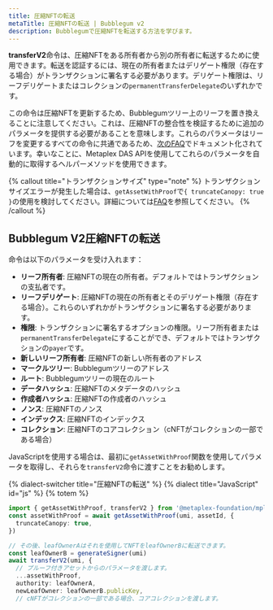 ```yaml
---
title: 圧縮NFTの転送
metaTitle: 圧縮NFTの転送 | Bubblegum v2
description: Bubblegumで圧縮NFTを転送する方法を学びます。
---
```


**transferV2**命令は、圧縮NFTをある所有者から別の所有者に転送するために使用できます。転送を認証するには、現在の所有者またはデリゲート権限（存在する場合）がトランザクションに署名する必要があります。デリゲート権限は、リーフデリゲートまたはコレクションの`permanentTransferDelegate`のいずれかです。

この命令は圧縮NFTを更新するため、Bubblegumツリー上のリーフを置き換えることに注意してください。これは、圧縮NFTの整合性を検証するために追加のパラメータを提供する必要があることを意味します。これらのパラメータはリーフを変更するすべての命令に共通であるため、[次のFAQ](/jp/bubblegum-v2/faq#replace-leaf-instruction-arguments)でドキュメント化されています。幸いなことに、Metaplex DAS APIを使用してこれらのパラメータを自動的に取得するヘルパーメソッドを使用できます。

{% callout title="トランザクションサイズ" type="note" %}
トランザクションサイズエラーが発生した場合は、`getAssetWithProof`で`{ truncateCanopy: true }`の使用を検討してください。詳細については[FAQ](/jp/bubblegum-v2/faq#replace-leaf-instruction-arguments)を参照してください。
{% /callout %}

## Bubblegum V2圧縮NFTの転送

命令は以下のパラメータを受け入れます：

- **リーフ所有者**: 圧縮NFTの現在の所有者。デフォルトではトランザクションの支払者です。
- **リーフデリゲート**: 圧縮NFTの現在の所有者とそのデリゲート権限（存在する場合）。これらのいずれかがトランザクションに署名する必要があります。
- **権限**: トランザクションに署名するオプションの権限。リーフ所有者または`permanentTransferDelegate`にすることができ、デフォルトではトランザクションの`payer`です。
- **新しいリーフ所有者**: 圧縮NFTの新しい所有者のアドレス
- **マークルツリー**: Bubblegumツリーのアドレス
- **ルート**: Bubblegumツリーの現在のルート
- **データハッシュ**: 圧縮NFTのメタデータのハッシュ
- **作成者ハッシュ**: 圧縮NFTの作成者のハッシュ
- **ノンス**: 圧縮NFTのノンス
- **インデックス**: 圧縮NFTのインデックス
- **コレクション**: 圧縮NFTのコアコレクション（cNFTがコレクションの一部である場合）

JavaScriptを使用する場合は、最初に`getAssetWithProof`関数を使用してパラメータを取得し、それらを`transferV2`命令に渡すことをお勧めします。

{% dialect-switcher title="圧縮NFTの転送" %}
{% dialect title="JavaScript" id="js" %}
{% totem %}

```ts
import { getAssetWithProof, transferV2 } from '@metaplex-foundation/mpl-bubblegum';
const assetWithProof = await getAssetWithProof(umi, assetId, {
  truncateCanopy: true,
})

// その後、leafOwnerAはそれを使用してNFTをleafOwnerBに転送できます。
const leafOwnerB = generateSigner(umi)
await transferV2(umi, {
  // プルーフ付きアセットからのパラメータを渡します。
  ...assetWithProof,
  authority: leafOwnerA,
  newLeafOwner: leafOwnerB.publicKey,
  // cNFTがコレクションの一部である場合、コアコレクションを渡します。